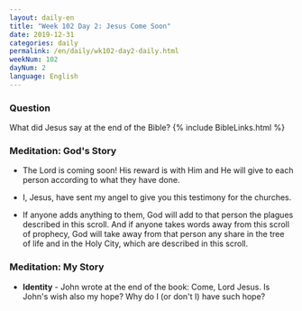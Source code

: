 ```yaml
---
layout: daily-en
title: "Week 102 Day 2: Jesus Come Soon"
date: 2019-12-31 
categories: daily
permalink: /en/daily/wk102-day2-daily.html
weekNum: 102
dayNum: 2
language: English
---
```


### Question     
What did Jesus say at the end of the Bible?
{% include BibleLinks.html %} 

### Meditation: God's Story   
+ The Lord is coming soon! His reward is with Him and He will give to each person according to what they have done. 

+ I, Jesus, have sent my angel to give you this testimony for the churches. 

+ If anyone adds anything to them, God will add to that person the plagues described in this scroll. And if anyone takes words away from 
this scroll of prophecy, God will take away from that person any share in the tree of life and in the Holy City, which are described in this scroll. 

### Meditation: My Story   
+ **Identity** - John wrote at the end of the book: Come, Lord Jesus. Is John's wish also my hope? Why do I (or don't I) have such hope? 
